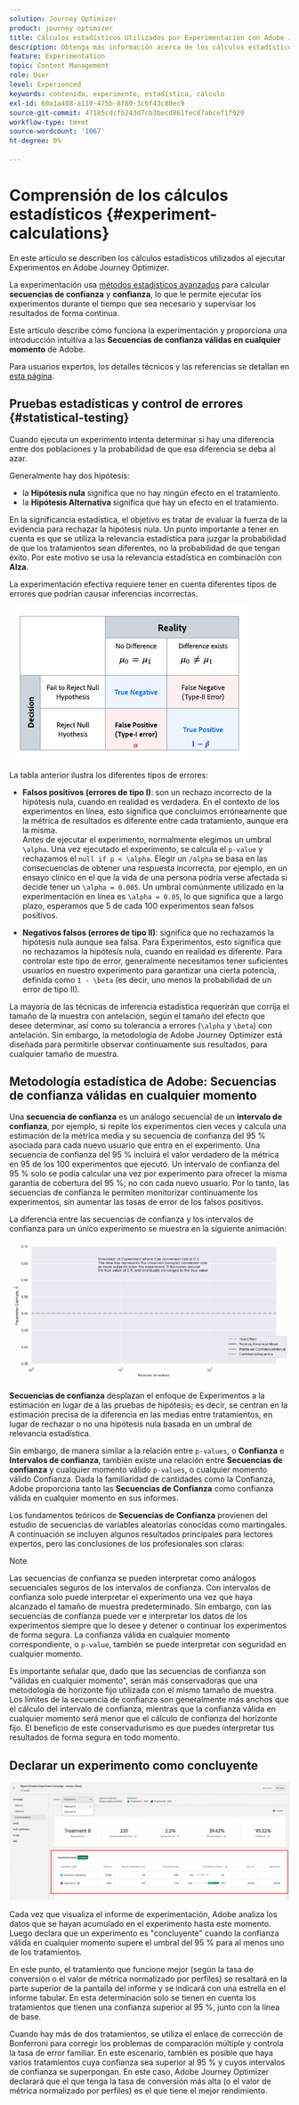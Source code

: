 ```yaml
---
solution: Journey Optimizer
product: journey optimizer
title: Cálculos estadísticos Utilizados por Experimentación con Adobe Journey Optimizer
description: Obtenga más información acerca de los cálculos estadísticos utilizados al ejecutar experimentos
feature: Experimentation
topic: Content Management
role: User
level: Experienced
keywords: contenido, experimento, estadística, cálculo
exl-id: 60a1a488-a119-475b-8f80-3c6f43c80ec9
source-git-commit: 47185cdcfb243d7cb3becd861fec87abcef1f929
workflow-type: tm+mt
source-wordcount: '1067'
ht-degree: 0%

---
```


# Comprensión de los cálculos estadísticos {#experiment-calculations}

En este artículo se describen los cálculos estadísticos utilizados al ejecutar Experimentos en Adobe Journey Optimizer.

La experimentación usa [métodos estadísticos avanzados](../content-management/assets/confidence_sequence_technical_details.pdf) para calcular **secuencias de confianza** y **confianza**, lo que le permite ejecutar los experimentos durante el tiempo que sea necesario y supervisar los resultados de forma continua.

Este artículo describe cómo funciona la experimentación y proporciona una introducción intuitiva a las **Secuencias de confianza válidas en cualquier momento** de Adobe.

Para usuarios expertos, los detalles técnicos y las referencias se detallan en [esta página](../content-management/assets/confidence_sequence_technical_details.pdf).

## Pruebas estadísticas y control de errores {#statistical-testing}

Cuando ejecuta un experimento intenta determinar si hay una diferencia entre dos poblaciones y la probabilidad de que esa diferencia se deba al azar.

Generalmente hay dos hipótesis:

* la **Hipótesis nula** significa que no hay ningún efecto en el tratamiento.
* la **Hipótesis Alternativa** significa que hay un efecto en el tratamiento.

En la significancia estadística, el objetivo es tratar de evaluar la fuerza de la evidencia para rechazar la hipótesis nula. Un punto importante a tener en cuenta es que se utiliza la relevancia estadística para juzgar la probabilidad de que los tratamientos sean diferentes, no la probabilidad de que tengan éxito. Por este motivo se usa la relevancia estadística en combinación con **Alza**.

La experimentación efectiva requiere tener en cuenta diferentes tipos de errores que podrían causar inferencias incorrectas.

![](assets/technote_1.png)

La tabla anterior ilustra los diferentes tipos de errores:

* **Falsos positivos (errores de tipo I)**: son un rechazo incorrecto de la hipótesis nula, cuando en realidad es verdadera. En el contexto de los experimentos en línea, esto significa que concluimos erróneamente que la métrica de resultados es diferente entre cada tratamiento, aunque era la misma.
  </br>Antes de ejecutar el experimento, normalmente elegimos un umbral `\alpha`. Una vez ejecutado el experimento, se calcula el `p-value` y rechazamos el `null if p < \alpha`. Elegir un `/alpha` se basa en las consecuencias de obtener una respuesta incorrecta, por ejemplo, en un ensayo clínico en el que la vida de una persona podría verse afectada si decide tener un `\alpha = 0.005`. Un umbral comúnmente utilizado en la experimentación en línea es `\alpha = 0.05`, lo que significa que a largo plazo, esperamos que 5 de cada 100 experimentos sean falsos positivos.

* **Negativos falsos (errores de tipo II)**: significa que no rechazamos la hipótesis nula aunque sea falsa. Para Experimentos, esto significa que no rechazamos la hipótesis nula, cuando en realidad es diferente. Para controlar este tipo de error, generalmente necesitamos tener suficientes usuarios en nuestro experimento para garantizar una cierta potencia, definida como `1 - \beta` (es decir, uno menos la probabilidad de un error de tipo II).

La mayoría de las técnicas de inferencia estadística requerirán que corrija el tamaño de la muestra con antelación, según el tamaño del efecto que desee determinar, así como su tolerancia a errores (`\alpha` y `\beta`) con antelación. Sin embargo, la metodología de Adobe Journey Optimizer está diseñada para permitirle observar continuamente sus resultados, para cualquier tamaño de muestra.

## Metodología estadística de Adobe: Secuencias de confianza válidas en cualquier momento

Una **secuencia de confianza** es un análogo secuencial de un **intervalo de confianza**, por ejemplo, si repite los experimentos cien veces y calcula una estimación de la métrica media y su secuencia de confianza del 95 % asociada para cada nuevo usuario que entra en el experimento. Una secuencia de confianza del 95 % incluirá el valor verdadero de la métrica en 95 de los 100 experimentos que ejecutó. Un intervalo de confianza del 95 % solo se podía calcular una vez por experimento para ofrecer la misma garantía de cobertura del 95 %; no con cada nuevo usuario. Por lo tanto, las secuencias de confianza le permiten monitorizar continuamente los experimentos, sin aumentar las tasas de error de los falsos positivos.

La diferencia entre las secuencias de confianza y los intervalos de confianza para un único experimento se muestra en la siguiente animación:

![](assets/technote_2.gif)

**Secuencias de confianza** desplazan el enfoque de Experimentos a la estimación en lugar de a las pruebas de hipótesis; es decir, se centran en la estimación precisa de la diferencia en las medias entre tratamientos, en lugar de rechazar o no una hipótesis nula basada en un umbral de relevancia estadística.

Sin embargo, de manera similar a la relación entre `p-values`, o **Confianza** e **Intervalos de confianza**, también existe una relación entre **Secuencias de confianza** y cualquier momento válido `p-values`, o cualquier momento válido Confianza. Dada la familiaridad de cantidades como la Confianza, Adobe proporciona tanto las **Secuencias de Confianza** como confianza válida en cualquier momento en sus informes.

Los fundamentos teóricos de **Secuencias de Confianza** provienen del estudio de secuencias de variables aleatorias conocidas como martingales. A continuación se incluyen algunos resultados principales para lectores expertos, pero las conclusiones de los profesionales son claras:

>[!NOTE]
>
>Las secuencias de confianza se pueden interpretar como análogos secuenciales seguros de los intervalos de confianza. Con intervalos de confianza solo puede interpretar el experimento una vez que haya alcanzado el tamaño de muestra predeterminado. Sin embargo, con las secuencias de confianza puede ver e interpretar los datos de los experimentos siempre que lo desee y detener o continuar los experimentos de forma segura. La confianza válida en cualquier momento correspondiente, o `p-value`, también se puede interpretar con seguridad en cualquier momento.

Es importante señalar que, dado que las secuencias de confianza son &quot;válidas en cualquier momento&quot;, serán más conservadoras que una metodología de horizonte fijo utilizada con el mismo tamaño de muestra. Los límites de la secuencia de confianza son generalmente más anchos que el cálculo del intervalo de confianza, mientras que la confianza válida en cualquier momento será menor que el cálculo de confianza del horizonte fijo. El beneficio de este conservadurismo es que puedes interpretar tus resultados de forma segura en todo momento.

## Declarar un experimento como concluyente

![](assets/experimentation_report_2.png)

Cada vez que visualiza el informe de experimentación, Adobe analiza los datos que se hayan acumulado en el experimento hasta este momento. Luego declara que un experimento es &quot;concluyente&quot; cuando la confianza válida en cualquier momento supere el umbral del 95 % para al menos uno de los tratamientos.

En este punto, el tratamiento que funcione mejor (según la tasa de conversión o el valor de métrica normalizado por perfiles) se resaltará en la parte superior de la pantalla del informe y se indicará con una estrella en el informe tabular. En esta determinación solo se tienen en cuenta los tratamientos que tienen una confianza superior al 95 %, junto con la línea de base.

Cuando hay más de dos tratamientos, se utiliza el enlace de corrección de Bonferroni para corregir los problemas de comparación múltiple y controla la tasa de error familiar. En este escenario, también es posible que haya varios tratamientos cuya confianza sea superior al 95 % y cuyos intervalos de confianza se superpongan. En este caso, Adobe Journey Optimizer declarará que el que tenga la tasa de conversión más alta (o el valor de métrica normalizado por perfiles) es el que tiene el mejor rendimiento.
